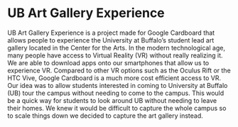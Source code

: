 # UB Art Gallery Experience
UB Art Gallery Experience is a project made for Google Cardboard that allows people to experience the University at Buffalo’s student lead art gallery located in the Center for the Arts. In the  modern technological age, many people have access to Virtual Reality (VR) without really realizing it. We are able to download apps onto our smartphones that allow us to experience VR. Compared to other VR options such as the Oculus Rift or the HTC Vive, Google Cardboard is a much more cost efficient access to VR. Our idea was to allow students interested in coming to University at Buffalo (UB) tour the campus without needing to come to the campus. This would be a quick way for students to look around UB without needing to leave their homes. We knew it would be difficult to capture the whole campus so to scale things down we decided to capture the art gallery instead.
